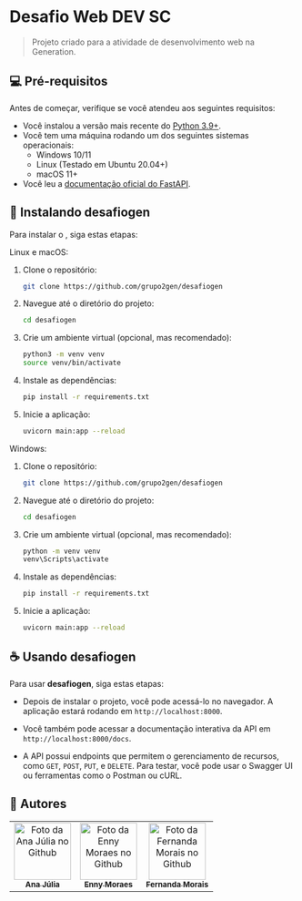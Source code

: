 # Desafio Web DEV SC

> Projeto criado para a atividade de desenvolvimento web na Generation. 

## 💻 Pré-requisitos

Antes de começar, verifique se você atendeu aos seguintes requisitos:

- Você instalou a versão mais recente do [Python 3.9+](https://www.python.org/downloads/).
- Você tem uma máquina rodando um dos seguintes sistemas operacionais:
  - Windows 10/11
  - Linux (Testado em Ubuntu 20.04+)
  - macOS 11+
- Você leu a [documentação oficial do FastAPI](https://fastapi.tiangolo.com/).


## 🚀 Instalando **desafiogen**

Para instalar o <desafiogen>, siga estas etapas:

Linux e macOS:


1. Clone o repositório:
   ```bash
   git clone https://github.com/grupo2gen/desafiogen
   ```

2. Navegue até o diretório do projeto:
   ```bash
   cd desafiogen
   ```

3. Crie um ambiente virtual (opcional, mas recomendado):
   ```bash
   python3 -m venv venv
   source venv/bin/activate
   ```

4. Instale as dependências:
   ```bash
   pip install -r requirements.txt
   ```

5. Inicie a aplicação:
   ```bash
   uvicorn main:app --reload
   ```


Windows:


1. Clone o repositório:
   ```bash
   git clone https://github.com/grupo2gen/desafiogen
   ```

2. Navegue até o diretório do projeto:
   ```bash
   cd desafiogen
   ```

3. Crie um ambiente virtual (opcional, mas recomendado):
   ```bash
   python -m venv venv
   venv\Scripts\activate
   ```

4. Instale as dependências:
   ```bash
   pip install -r requirements.txt
   ```

5. Inicie a aplicação:
   ```bash
   uvicorn main:app --reload
   ```


## ☕ Usando **desafiogen**

Para usar **desafiogen**, siga estas etapas:

- Depois de instalar o projeto, você pode acessá-lo no navegador. A aplicação estará rodando em `http://localhost:8000`.

- Você também pode acessar a documentação interativa da API em `http://localhost:8000/docs`.

- A API possui endpoints que permitem o gerenciamento de recursos, como `GET`, `POST`, `PUT`, e `DELETE`. Para testar, você pode usar o Swagger UI ou ferramentas como o Postman ou cURL.


## 🤝 Autores

<table>
  <tr>
    <td align="center">
      <a href="https://github.com/najulia" title="GitHub da Ana Júlia">
        <img src="https://avatars.githubusercontent.com/u/62626492?v=4" width="100px;" alt="Foto da Ana Júlia no Github"/><br>
        <sub>
          <b>Ana Júlia</b>
        </sub>
      </a>
    </td>
    <td align="center">
      <a href="https://github.com/ennymoraes" title="GitHub da Enny Moraes">
        <img src="https://avatars.githubusercontent.com/u/104029186?s=400&u=05fcb06284a22d8c2a3abacd29a45ebdf45d3f18&v=4" width="100px;" alt="Foto da Enny Moraes no Github"/><br>
        <sub>
          <b>Enny Moraes</b>
        </sub>
      </a>
    </td>
    <td align="center">
      <a href="https://github.com/fer-morais" title="GitHub da Fernanda Morais">
        <img src="https://avatars.githubusercontent.com/u/179770439?v=4" width="100px;" alt="Foto da Fernanda Morais no Github"/><br>
        <sub>
          <b>Fernanda Morais</b>
        </sub>
      </a>
    </td>
  </tr>
</table>
